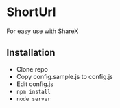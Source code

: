 # ShortUrl
For easy use with ShareX

## Installation

- Clone repo
- Copy config.sample.js to config.js
- Edit config.js
- `npm install`
- `node server`
